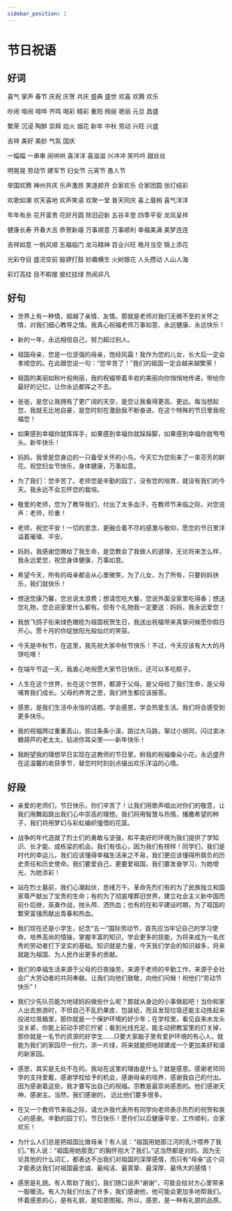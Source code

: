 ```yaml
---
sidebar_position: 1
---
```


# 节日祝语

## 好词

喜气 掌声 春节 庆祝 庆贺 共庆 盛典 盛世 欢喜 欢腾 欢乐

吵闹 喧闹 喧哗 齐鸣 喝彩 精彩 重阳 绚丽 艳丽 元旦 昌盛

繁荣 沉浸 陶醉 崇拜 焰火 烟花 新年 中秋 劳动 兴旺 兴盛

吉祥 美好 美妙 气氛 国庆

一幅幅 一串串 闹哄哄 喜洋洋 喜滋滋 兴冲冲 笑吟吟 甜丝丝

明晃晃 劳动节 建军节 妇女节 元宵节 愚人节

举国欢腾 神州共庆 乐声激昂 笑逐颜开 合家欢乐 合家团圆 张灯结彩

欢歌如潮 欢天喜地 欢声笑语 欢聚一堂 普天同庆 喜上眉梢 喜气洋洋

年年有余 花开富贵 花好月圆 除旧迎新 五谷丰登 四季平安 龙凤呈祥

健康长寿 开春大吉 恭贺新禧 万事顺意 万事顺利 幸福美满 美梦连连

吉祥如意 一帆风顺 五福临门 龙马精神 百业兴旺 皓月当空 锦上添花

光彩夺目 盛况空前 敲锣打鼓 妙趣横生 火树银花 人头攒动 人山人海

彩灯高挂 目不暇接 披红挂绿 热闹非凡

## 好句

- 世界上有一种情，超越了亲情、友情。那就是老师对我们无微不至的关怀之情，对我们细心教导之情。我真心祝福老师万事如意、永远健康、永远快乐！

- 新的一年，永远相信自己，努力超过别人。

- 祖国母亲，您是一位坚强的母亲，饱经风霜！我作为您的儿女，长大后一定会孝顺您的。在此跟您说一句：“您辛苦了！”我们的祖国一定会越来越繁荣！

- 祖国的美丽如秋叶般绚丽，我的祝福带着丰收的美丽向你悄悄地传递，带给你最好的记忆，让你永远都挥之不去。

- 爸爸，是您让我拥有了更广阔的天空，是您让我看得更高、更远。每当想起您，我就无比地自豪，是您时刻在激励我不断奋进。在这个特殊的节日里我祝福您！

- 如果感到幸福你就挥挥手，如果感到幸福你就跺跺脚，如果感到幸福你就甩甩头。新年快乐！

- 妈妈，我曾是您身边的一只备受关怀的小鸟，今天它为您衔来了一束芬芳的鲜花。祝您妇女节快乐，身体健康，万事如意。

- 为了我们：您辛苦了。老师您是辛勤的园丁，没有您的培育，就没有我们的今天。我永远不会忘怀您的栽培。

- 敬爱的老师，您为了教导我们，付出了太多血汗，在教师节来临之际，对您说声：老师，珍重！

- 老师，祝您平安！一切的思念，更融合着不尽的感激与敬仰，愿您的节日里洋溢着璀璨、平安。

- 妈妈，我感谢您赐给了我生命，是您教会了我做人的道理，无论将来怎么样，我永远爱您，祝您身体健康，万事如意。

- 希望今天，所有的母亲都会从心里微笑，为了儿女，为了所有，只要妈妈快乐，我们就快乐！

- 想送您康乃馨，您总说太浪费；想请您吃大餐，您说外面没家里吃得香；想送您礼物，您总说家里什么都有。但有个礼物我一定要送：妈妈，我永远爱您！

- 我放飞鸽子衔来绿色橄榄为祖国祝贺生日，我送出祝福带来真挚问候愿你假日开心。愿十月的你绽放阳光般灿烂的笑容。

- 今天是中秋节，在这里，我先祝大家中秋节快乐！不过，今天应该有大大的月饼吃哩！

- 在端午节这一天，我衷心地祝愿大家节日快乐，还可以多吃粽子。

- 人生在这个世界，长在这个世界，都源于父母。是父母给了我们生命，是父母哺育我们成长。父母的养育之恩，我们终生都应该报答。

- 感恩，是我们生活中永恒的话题。学会感恩，学会热爱生活。我们将会感受到更多快乐。

- 我的祝福跨过重重高山，掠过条条小溪，跳过大马路，窜过小胡同，闪过卖冰糖葫芦的老太太，钻进你耳朵里——新年快乐！

- 我盼望我的理想早日实现在这教师的节日里，盼我的祝福像朵小花，永远盛开在这温馨的收获季节，替您时时刻刻点缀出欢乐洋溢的心情。

## 好段

- 亲爱的老师们，节日快乐，你们辛苦了！让我们用歌声唱出对你们的敬意，让我们用舞蹈跳出我们心中崇高的理想。我们将用智慧与热情，播撒希望的种子，我们将用梦幻与彩虹编织憧憬的花篮。

- 战争的年代造就了烈士们的勇敢与坚强，和平美好的环境为我们提供了学知识、长才能、成栋梁的机会。我们有信心，因为我们有榜样！同学们，我们是时代的幸运儿，我们应该懂得幸福生活来之不易，我们更应该懂得所肩负的历史责任和历史使命。我们要爱自己，更要爱祖国，我们要发奋学习，为她增光，为她添彩！

- 站在烈士墓前，我们心潮起伏，思绪万千。革命先烈们有的为了民族独立和国家尊严献出了宝贵的生命；有的为了彻底埋葬旧世界，建立社会主义新中国而前仆后继，英勇作战，抛头颅、洒热血；也有的在和平建设时期，为了祖国的繁荣富强而献出青春和热血。

- 我们现在还是小学生，纪念“五一”国际劳动节，首先应当牢记自己的学习使命。培养高尚的情操，掌握丰富的知识，学会更多的技能，为将来成为一名优秀的劳动者打下坚实的基础。知识就是力量，今天我们学会的知识越多，将来就能为祖国、为人民作出更多的贡献。

- 我们的幸福生活来源于父母的日夜操劳，来源于老师的辛勤工作，来源于全社会广大劳动者的共同奉献。让我们向他们致敬，向他们问候！祝他们“劳动节快乐”！

- 我们少先队员能为地球妈妈做些什么呢？那就从身边的小事做起吧！当你和家人出去旅游时，不但自己不乱扔果皮、包装纸，而且发现垃圾还能主动拣起来投进垃圾箱里，那你就是一个保护环境的好少年；在学校里，看见自来水龙头没关紧，你能上前动手把它拧紧；看到光线充足，能主动把教室里的灯关掉，那你就是一名节约资源的好学生……只要大家脑子里有爱护环境的有心人，就能为我们的家园尽一份力，添一片绿，将来就能把地球建成一个更加美好和谐的新家园。

- 感恩，其实是无处不在的。我站在这里的理由是什么？就是感恩。感谢老师同学的支持爱戴，感谢学校给予的机会，感谢母亲的培养，感谢我自己的付出。因为感谢着这些，我才要写出自己的祝福。宗教是最崇尚感恩的。他们感谢天神，感谢主。当然，我们感谢的， 远比他们要多很多。

- 在又一个教师节来临之际，请允许我代表所有同学向老师表示热烈的祝贺和衷心的感谢。辛勤的园丁们，节日快乐！愿你们以后健康平安，工作顺利，合家欢乐！

- 为什么人们总是把祖国比做母亲？有人说：“祖国用她那江河的乳汁喂养了我们。”有人说：“祖国用她那宽广的胸怀抱大了我们。”这当然都是对的。因为无论其他的什么词汇，都表达不出我们对祖国的深厚感情，而只有“母亲”这个词才能表达我们对祖国最忠诚、最纯洁、最真挚、最深厚、最伟大的感情！

- 感恩是礼貌。有人帮助了我们，我们随口说声“谢谢”，可能会给对方心里带来一股暖流。有人为我们付出了许多，我们感谢他，他可能会更加多地帮我们。怀着感恩的心，是有礼貌，是知恩图报。所以，感恩，是一种有礼貌的品质。
